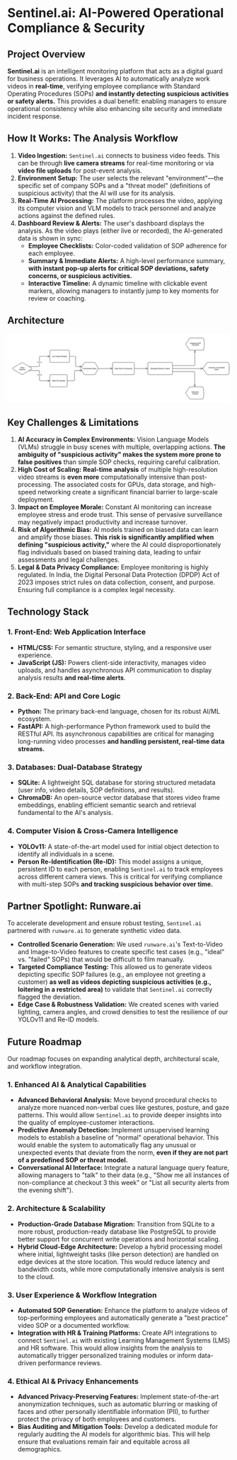 # Sentinel.ai: AI-Powered Operational Compliance & Security

## Project Overview

**Sentinel.ai** is an intelligent monitoring platform that acts as a digital guard for business operations. It leverages AI to automatically analyze work videos in **real-time**, verifying employee compliance with Standard Operating Procedures (SOPs) **and instantly detecting suspicious activities or safety alerts.** This provides a dual benefit: enabling managers to ensure operational consistency while also enhancing site security and immediate incident response.

## How It Works: The Analysis Workflow

1.  **Video Ingestion:** `Sentinel.ai` connects to business video feeds. This can be through **live camera streams** for real-time monitoring or via **video file uploads** for post-event analysis.
2.  **Environment Setup:** The user selects the relevant "environment"—the specific set of company SOPs and a "threat model" (definitions of suspicious activity) that the AI will use for its analysis.
3.  **Real-Time AI Processing:** The platform processes the video, applying its computer vision and VLM models to track personnel and analyze actions against the defined rules.
4.  **Dashboard Review & Alerts:** The user's dashboard displays the analysis. As the video plays (either live or recorded), the AI-generated data is shown in sync:
    * **Employee Checklists:** Color-coded validation of SOP adherence for each employee.
    * **Summary & Immediate Alerts:** A high-level performance summary, **with instant pop-up alerts for critical SOP deviations, safety concerns, or suspicious activities.**
    * **Interactive Timeline:** A dynamic timeline with clickable event markers, allowing managers to instantly jump to key moments for review or coaching.

## Architecture

![Flow Diagram](sentinel_ai_flow_diagram.png)

## Key Challenges & Limitations

1.  **AI Accuracy in Complex Environments:** Vision Language Models (VLMs) struggle in busy scenes with multiple, overlapping actions. **The ambiguity of "suspicious activity" makes the system more prone to false positives** than simple SOP checks, requiring careful calibration.
2.  **High Cost of Scaling:** **Real-time analysis** of multiple high-resolution video streams is **even more** computationally intensive than post-processing. The associated costs for GPUs, data storage, and high-speed networking create a significant financial barrier to large-scale deployment.
3.  **Impact on Employee Morale:** Constant AI monitoring can increase employee stress and erode trust. This sense of pervasive surveillance may negatively impact productivity and increase turnover.
4.  **Risk of Algorithmic Bias:** AI models trained on biased data can learn and amplify those biases. **This risk is significantly amplified when defining "suspicious activity,"** where the AI could disproportionately flag individuals based on biased training data, leading to unfair assessments and legal challenges.
5.  **Legal & Data Privacy Compliance:** Employee monitoring is highly regulated. In India, the Digital Personal Data Protection (DPDP) Act of 2023 imposes strict rules on data collection, consent, and purpose. Ensuring full compliance is a complex legal necessity.

## Technology Stack

### 1. Front-End: Web Application Interface
* **HTML/CSS:** For semantic structure, styling, and a responsive user experience.
* **JavaScript (JS):** Powers client-side interactivity, manages video uploads, and handles asynchronous API communication to display analysis results **and real-time alerts**.

### 2. Back-End: API and Core Logic
* **Python:** The primary back-end language, chosen for its robust AI/ML ecosystem.
* **FastAPI:** A high-performance Python framework used to build the RESTful API. Its asynchronous capabilities are critical for managing long-running video processes **and handling persistent, real-time data streams.**

### 3. Databases: Dual-Database Strategy
* **SQLite:** A lightweight SQL database for storing structured metadata (user info, video details, SOP definitions, and results).
* **ChromaDB:** An open-source vector database that stores video frame embeddings, enabling
    efficient semantic search and retrieval fundamental to the AI's analysis.

### 4. Computer Vision & Cross-Camera Intelligence
* **YOLOv11:** A state-of-the-art model used for initial object detection to identify all individuals in a scene.
* **Person Re-Identification (Re-ID):** This model assigns a unique, persistent ID to each person, enabling `Sentinel.ai` to track employees across different camera views. This is critical for verifying compliance with multi-step SOPs **and tracking suspicious behavior over time.**

## Partner Spotlight: Runware.ai

To accelerate development and ensure robust testing, `Sentinel.ai` partnered with `runware.ai` to generate synthetic video data.

* **Controlled Scenario Generation:** We used `runware.ai`'s Text-to-Video and Image-to-Video features to create specific test cases (e.g., "ideal" vs. "failed" SOPs) that would be difficult to film manually.
* **Targeted Compliance Testing:** This allowed us to generate videos depicting specific SOP failures (e.g., an employee not greeting a customer) **as well as videos depicting suspicious activities (e.g., loitering in a restricted area)** to validate that `Sentinel.ai` correctly flagged the deviation.
* **Edge Case & Robustness Validation:** We created scenes with varied lighting, camera angles, and crowd densities to test the resilience of our YOLOv11 and Re-ID models.

## Future Roadmap

Our roadmap focuses on expanding analytical depth, architectural scale, and workflow integration.

### 1. Enhanced AI & Analytical Capabilities
* **Advanced Behavioral Analysis:** Move beyond procedural checks to analyze more nuanced non-verbal cues like gestures, posture, and gaze patterns. This would allow `Sentinel.ai` to provide deeper insights into the quality of employee-customer interactions.
* **Predictive Anomaly Detection:** Implement unsupervised learning models to establish a baseline of "normal" operational behavior. This would enable the system to automatically flag any unusual or unexpected events that deviate from the norm, **even if they are not part of a predefined SOP or threat model.**
* **Conversational AI Interface:** Integrate a natural language query feature, allowing managers to "talk" to their data (e.g., "Show me all instances of non-compliance at checkout 3 this week" or "List all security alerts from the evening shift").

### 2. Architecture & Scalability
* **Production-Grade Database Migration:** Transition from SQLite to a more robust, production-ready database like PostgreSQL to provide better support for concurrent write operations and horizontal scaling.
* **Hybrid Cloud-Edge Architecture:** Develop a hybrid processing model where initial, lightweight tasks (like person detection) are handled on edge devices at the store location. This would reduce latency and bandwidth costs, while more computationally intensive analysis is sent to the cloud.

### 3. User Experience & Workflow Integration
* **Automated SOP Generation:** Enhance the platform to analyze videos of top-performing employees and automatically generate a "best practice" video SOP or a documented workflow.
* **Integration with HR & Training Platforms:** Create API integrations to connect `Sentinel.ai` with existing Learning Management Systems (LMS) and HR software. This would allow insights from the analysis to automatically trigger personalized training modules or inform data-driven performance reviews.

### 4. Ethical AI & Privacy Enhancements
* **Advanced Privacy-Preserving Features:** Implement state-of-the-art anonymization techniques, such as automatic blurring or masking of faces and other personally identifiable information (PII), to further protect the privacy of both employees and customers.
* **Bias Auditing and Mitigation Tools:** Develop a dedicated module for regularly auditing the AI models for algorithmic bias. This will help ensure that evaluations remain fair and equitable across all demographics.